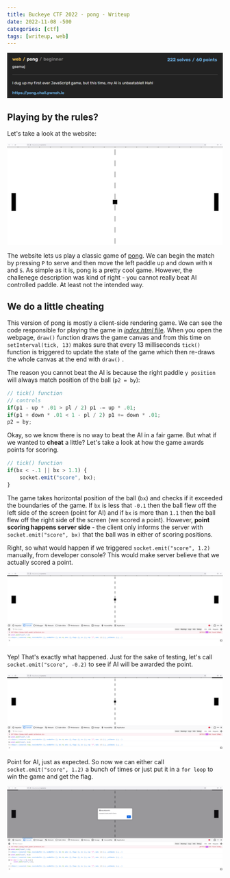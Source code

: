 ```yaml
---
title: Buckeye CTF 2022 - pong - Writeup 
date: 2022-11-08 -500
categories: [ctf]
tags: [writeup, web]
---
```


![challenge-description](/assets/pong/pong-1.png)

## Playing by the rules?

Let's take a look at the website:


![picture-2](/assets/pong/pong-2.png)

The website lets us play a classic game of [pong](https://www.ponggame.org/). We can begin the match by pressing ```P``` to serve and then move the left paddle up and down with ```W``` and ```S```. As simple as it is, pong is a pretty cool game. However, the challenege description was kind of right - you cannot really beat AI controlled paddle. At least not the intended way.


## We do a little cheating

This version of pong is mostly a client-side rendering game. We can see the code responsible for playing the game in [*index.html* file](https://github.com/cscosu/buckeyectf-2022-public/blob/master/web/pong/index.html). When you open the webpage, ```draw()```  function draws the game canvas and from this time on ```setInterval(tick, 13)``` makes sure that every 13 milliseconds ```tick()``` function is triggered to update the state of the game which then re-draws the whole canvas at the end with ```draw()``` .

The reason you cannot beat the AI is because the right paddle ```y position``` will always match position of the ball (```p2 = by```):

```javascript
// tick() function
// controls
if(p1 - up * .01 > pl / 2) p1 -= up * .01;
if(p1 + down * .01 < 1 - pl / 2) p1 += down * .01;
p2 = by;
```
Okay, so we know there is no way to beat the AI in a fair game. But what if we wanted to **cheat** a little? Let's take a look at how the game awards points for scoring. 

```javascript
// tick() function
if(bx < -.1 || bx > 1.1) {
    socket.emit("score", bx);
}
```
The game takes horizontal position of the ball (```bx```) and checks if it exceeded the boundaries of the game. If  ```bx``` is less that ```-0.1``` then the ball flew off the left side of the screen (point for AI) and if ```bx```  is more than ```1.1``` then the ball flew off the right side of the screen (we scored a point). However, **point scoring happens server side** - the client only informs the server with ```socket.emit("score", bx)``` that the ball was in either of scoring positions. 

Right, so what would happen if we triggered ```socket.emit("score", 1.2)``` manually, from developer console? This would make server believe that we actually scored a point.

![picture-3](/assets/pong/pong-3.png)

Yep! That's exactly what happened. Just for the sake of testing, let's call ```socket.emit("score", -0.2)``` to see if AI will be awarded the point.

![picture-4](/assets/pong/pong-4.png)

Point for AI, just as expected. So now we can either call ```socket.emit("score", 1.2)``` a bunch of times or just put it in a ```for loop``` to win the game and get the flag.

![picture-5](/assets/pong/pong-5.png)